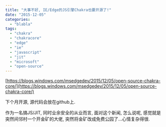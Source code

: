 ```yaml
---
title: "大事不好, IE/Edge的JS引擎Chakra也要开源了!"
date: "2015-12-05"
categories: 
  - "blabla"
tags: 
  - "chakra"
  - "chakracore"
  - "edge"
  - "ie"
  - "javascript"
  - "jit"
  - "microsoft"
  - "open-source"
---
```


[https://blogs.windows.com/msedgedev/2015/12/05/open-source-chakra-core/](https://blogs.windows.com/msedgedev/2015/12/05/open-source-chakra-core/)

下个月开源, 源代码会放在github上.

作为一名搞JS/JIT, 同时业余安全的从业而言, 面对这个新闻, 怎么说呢, 感觉就是突然间邻村一个开金矿的大佬, 突然将金矿改成免费公园了...心情复杂得很.
